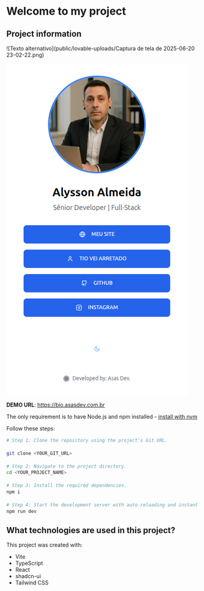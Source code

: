 # Welcome to my project

## Project information

 ![Texto alternativo](public/lovable-uploads/Captura de tela de 2025-06-20 23-02-22.png)

  ![Texto alternativo](https://raw.githubusercontent.com/asas-dev-web/bio-bloom-gallery/refs/heads/main/public/lovable-uploads/Captura%20de%20tela%20de%202025-06-20%2023-02-29.png)

**DEMO URL**: https://bio.asasdev.com.br

The only requirement is to have Node.js and npm installed - [install with nvm](https://github.com/nvm-sh/nvm#installing-and-updating)

Follow these steps:

```sh
# Step 1: Clone the repository using the project's Git URL.

git clone <YOUR_GIT_URL>

# Step 2: Navigate to the project directory.
cd <YOUR_PROJECT_NAME>

# Step 3: Install the required dependencies.
npm i

# Step 4: Start the development server with auto-reloading and instant preview.
npm run dev
```

## What technologies are used in this project?

This project was created with:

- Vite
- TypeScript
- React
- shadcn-ui
- Tailwind CSS
